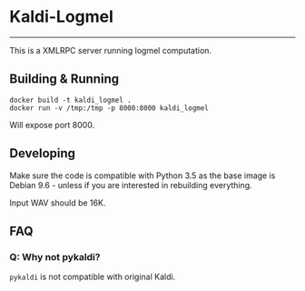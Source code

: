 # Kaldi-Logmel

-----

This is a XMLRPC server running logmel computation.


## Building & Running

```
docker build -t kaldi_logmel .
docker run -v /tmp:/tmp -p 8000:8000 kaldi_logmel
```

Will expose port 8000.

## Developing

Make sure the code is compatible with Python 3.5 as the base image is Debian 9.6 - unless if you are interested in rebuilding everything.

Input WAV should be 16K.

## FAQ

### Q: Why not pykaldi?

`pykaldi` is not compatible with original Kaldi.